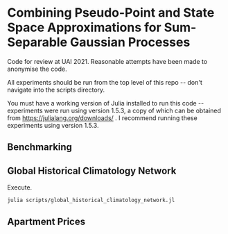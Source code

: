 # Combining Pseudo-Point and State Space Approximations for Sum-Separable Gaussian Processes

Code for review at UAI 2021. Reasonable attempts have been made to anonymise the code.

All experiments should be run from the top level of this repo -- don't navigate into the scripts directory.

You must have a working version of Julia installed to run this code -- experiments were run using version 1.5.3, a copy of which can be obtained from https://julialang.org/downloads/ .
I recommend running these experiments using version 1.5.3.

## Benchmarking


## Global Historical Climatology Network

Execute.
```
julia scripts/global_historical_climatology_network.jl
```

## Apartment Prices
